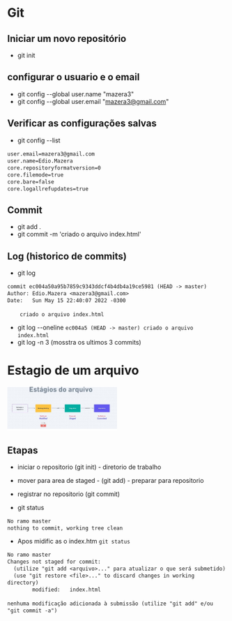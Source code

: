 # Git

## Iniciar um novo repositório

- git init

## configurar o usuario e o email

- git config --global user.name "mazera3"
- git config --global user.email "mazera3@gmail.com"

## Verificar as configurações salvas

- git config --list

```
user.email=mazera3@gmail.com
user.name=Edio.Mazera
core.repositoryformatversion=0
core.filemode=true
core.bare=false
core.logallrefupdates=true
```

## Commit

- git add .
- git commit -m 'criado o arquivo index.html'

## Log (historico de commits)

- git log

```
commit ec004a50a95b7859c9343ddcf4b4db4a19ce5981 (HEAD -> master)
Author: Edio.Mazera <mazera3@gmail.com>
Date:   Sun May 15 22:40:07 2022 -0300

    criado o arquivo index.html
```

- git log --oneline
  `ec004a5 (HEAD -> master) criado o arquivo index.html`
- git log -n 3 (mosstra os ultimos 3 commits)

# Estagio de um arquivo

<img src="./img/estagios.jpg" width="50%"/>

## Etapas
- iniciar o repositorio (git init) - diretorio de trabalho
- mover para area de staged - (git add) - preparar para repositorio
- registrar no repositorio (git commit)

- git status
```
No ramo master
nothing to commit, working tree clean
```
- Apos midific as o index.htm `git status`
```
No ramo master
Changes not staged for commit:
  (utilize "git add <arquivo>..." para atualizar o que será submetido)
  (use "git restore <file>..." to discard changes in working directory)
        modified:   index.html

nenhuma modificação adicionada à submissão (utilize "git add" e/ou "git commit -a")
```
